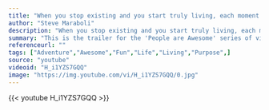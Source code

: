```yaml
---
title: "When you stop existing and you start truly living, each moment of the day comes alive with the wonder and synchronicity."
author: "Steve Maraboli"
description: "When you stop existing and you start truly living, each moment of the day comes alive with the wonder and synchronicity. - Steve Maraboli quotes from GetInspired365.com"
summary: "This is the trailer for the 'People are Awesome' series of vidoes. For more of their video's click 'awesome' in the tags below"
referenceurl: ""
tags: ["Adventure","Awesome","Fun","Life","Living","Purpose",]
source: "youtube"
videoid: "H_i1YZS7GQQ"
image: "https://img.youtube.com/vi/H_i1YZS7GQQ/0.jpg"
---
```


{{< youtube H_i1YZS7GQQ >}}
